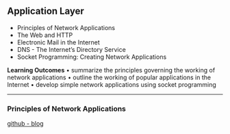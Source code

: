 ## Application Layer
- Principles of Network Applications
- The Web and HTTP
- Electronic Mail in the Internet
- DNS - The Internet’s Directory Service
- Socket Programming: Creating Network Applications 

__Learning Outcomes__ 
• summarize the principles governing the working of network applications
• outline the working of popular applications in the Internet
• develop simple network applications using socket programming

---
### Principles of Network Applications
[github - blog](https://jerry4013.github.io/Github-blog/2019/09/27/Network-9.html)
